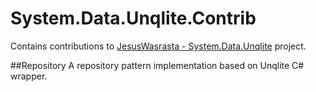 # System.Data.Unqlite.Contrib
Contains contributions to [JesusWasrasta - System.Data.Unqlite](https://github.com/jesuswasrasta/System.Data.Unqlite) project.

##Repository
A repository pattern implementation based on Unqlite C# wrapper.

